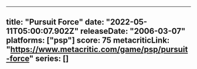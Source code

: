
---
title: "Pursuit Force"
date: "2022-05-11T05:00:07.902Z"
releaseDate: "2006-03-07"
platforms: ["psp"]
score: 75
metacriticLink: "https://www.metacritic.com/game/psp/pursuit-force"
series: []
---
